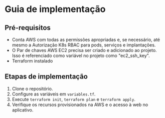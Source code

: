 # Guia de implementação

## Pré-requisitos
- Conta AWS com todas as permissões apropriadas e, se necessário, até mesmo a Autorização K8s RBAC para pods, serviços e implantações.
- O Par de chaves AWS EC2 precisa ser criado e adicionado ao projeto. Isso é referenciado como variável no projeto como "ec2_ssh_key".
- Terraform instalado

## Etapas de implementação
1. Clone o repositório.
2. Configure as variáveis ​​em `variables.tf`.
3. Execute `terraform init`, `terraform plan` e `terraform apply`.
4. Verifique os recursos provisionados na AWS e o acesso à web no aplicativo.